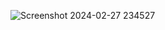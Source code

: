 ![Screenshot 2024-02-27 234527](https://github.com/LutzGrosshennig/unity3d-3dtile-prototype-generator/assets/29707648/b6404094-8b54-480c-8bd6-c19413b4e7d1)
